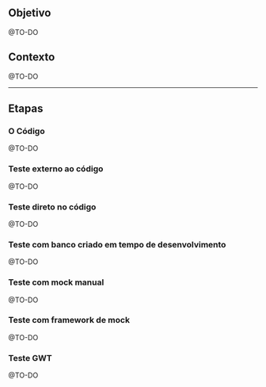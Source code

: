 ## Objetivo
@TO-DO

## Contexto
@TO-DO

---

## Etapas

### O Código
@TO-DO

### Teste externo ao código
@TO-DO

### Teste direto no código
@TO-DO

### Teste com banco criado em tempo de desenvolvimento
@TO-DO

### Teste com mock manual
@TO-DO

### Teste com framework de mock
@TO-DO

### Teste GWT
@TO-DO